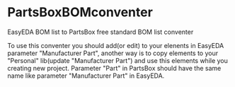 # PartsBoxBOMconventer
EasyEDA BOM list to PartsBox free standard BOM list conventer 

To use this conventer you should add(or edit) to your elenents in EasyEDA parameter "Manufacturer Part", another way is to copy elements to your "Personal" lib(update "Manufacturer Part") and use this elements while you creating new project. Parameter "Part" in PartsBox should have the same name like parameter "Manufacturer Part" in EasyEDA.
